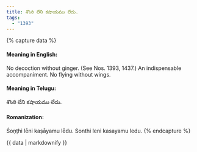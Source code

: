 ```yaml
---
title: శొంఠి లేని కషాయము లేదు.
tags:
  - "1393"
---
```


{% capture data %}
#### Meaning in English:
No decoction without ginger.
(See Nos. 1393, 1437.)
An indispensable accompaniment.
No flying without wings.

#### Meaning in Telugu:
శొంఠి లేని కషాయము లేదు.

#### Romanization:
Śoṇṭhi lēni kaṣāyamu lēdu.
Sonthi leni kasayamu ledu.
{% endcapture %}

{{ data | markdownify }}

